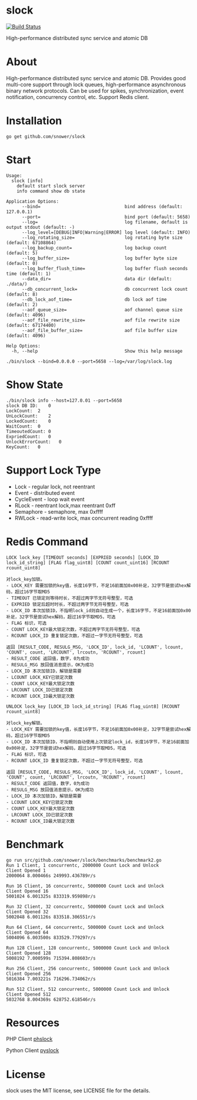 # slock

[![Build Status](https://travis-ci.org/snower/slock.svg?branch=master)](https://travis-ci.org/snower/slock)

High-performance distributed sync service and atomic DB

# About

High-performance distributed sync service and atomic DB. Provides good multi-core support through lock queues, high-performance asynchronous binary network protocols.
Can be used for spikes, synchronization, event notification, concurrency control, etc. Support Redis client.

# Installation

```
go get github.com/snower/slock
```

# Start

```
Usage:
  slock [info]
	default start slock server
	info command show db state

Application Options:
      --bind=                                bind address (default: 127.0.0.1)
      --port=                                bind port (default: 5658)
      --log=                                 log filename, default is output stdout (default: -)
      --log_level=[DEBUG|INFO|Warning|ERROR] log level (default: INFO)
      --log_rotating_size=                   log rotating byte size (default: 67108864)
      --log_backup_count=                    log backup count (default: 5)
      --log_buffer_size=                     log buffer byte size (default: 0)
      --log_buffer_flush_time=               log buffer flush seconds time (default: 1)
      --data_dir=                            data dir (default: ./data/)
      --db_concurrent_lock=                  db concurrent lock count (default: 8)
      --db_lock_aof_time=                    db lock aof time (default: 2)
      --aof_queue_size=                      aof channel queue size (default: 4096)
      --aof_file_rewrite_size=               aof file rewrite size (default: 67174400)
      --aof_file_buffer_size=                aof file buffer size (default: 4096)

Help Options:
  -h, --help                                 Show this help message 	
```

```
./bin/slock --bind=0.0.0.0 --port=5658 --log=/var/log/slock.log
```

# Show State

```
./bin/slock info --host=127.0.01 --port=5658
slock DB ID:	0
LockCount:	2
UnLockCount:	2
LockedCount:	0
WaitCount:	0
TimeoutedCount:	0
ExpriedCount:	0
UnlockErrorCount:	0
KeyCount:	0
```

# Support Lock Type

- Lock - regular lock, not reentrant
- Event - distributed event
- CycleEvent - loop wait event
- RLock - reentrant lock,max reentrant 0xff
- Semaphore - semaphore, max 0xffff
- RWLock - read-write lock, max concurrent reading 0xffff

# Redis Command

```
LOCK lock_key [TIMEOUT seconds] [EXPRIED seconds] [LOCK_ID lock_id_string] [FLAG flag_uint8] [COUNT count_uint16] [RCOUNT rcount_uint8]

对lock_key加锁。
- LOCK_KEY 需要加锁的key值，长度16字节，不足16前面加0x00补足，32字节是尝试hex解码，超过16字节取MD5
- TIMEOUT 已锁定则等待时长，不超过两字节无符号整型，可选
- EXPRIED 锁定后超时时长，不超过两字节无符号整型，可选
- LOCK_ID 本次加锁ID，不指明lock_id则自动生成一个，长度16字节，不足16前面加0x00补足，32字节是尝试hex解码，超过16字节取MD5，可选
- FLAG 标识，可选
- COUNT LOCK_KEY最大锁定次数，不超过两字节无符号整型，可选
- RCOUNT LOCK_ID 重复锁定次数，不超过一字节无符号整型，可选

返回 [RESULT_CODE, RESULG_MSG, 'LOCK_ID', lock_id, 'LCOUNT', lcount, 'COUNT', count, 'LRCOUNT', lrcoutn, 'RCOUNT', rcount]
- RESULT_CODE 返回值，数字，0为成功
- RESULG_MSG 放回值消息提示，OK为成功
- LOCK_ID 本次加锁ID，解锁是需要
- LCOUNT LOCK_KEY已锁定次数
- COUNT LOCK_KEY最大锁定次数
- LRCOUNT LOCK_ID已锁定次数
- RCOUNT LOCK_ID最大锁定次数

UNLOCK lock_key [LOCK_ID lock_id_string] [FLAG flag_uint8] [RCOUNT rcount_uint8]

对lock_key解锁。
- LOCK_KEY 需要加锁的key值，长度16字节，不足16前面加0x00补足，32字节是尝试hex解码，超过16字节取MD5
- LOCK_ID 本次加锁ID，不指明则自动使用上次锁定lock_id，长度16字节，不足16前面加0x00补足，32字节是尝试hex解码，超过16字节取MD5，可选
- FLAG 标识，可选
- RCOUNT LOCK_ID 重复锁定次数，不超过一字节无符号整型，可选

返回 [RESULT_CODE, RESULG_MSG, 'LOCK_ID', lock_id, 'LCOUNT', lcount, 'COUNT', count, 'LRCOUNT', lrcoutn, 'RCOUNT', rcount]
- RESULT_CODE 返回值，数字，0为成功
- RESULG_MSG 放回值消息提示，OK为成功
- LOCK_ID 本次加锁ID，解锁是需要
- LCOUNT LOCK_KEY已锁定次数
- COUNT LOCK_KEY最大锁定次数
- LRCOUNT LOCK_ID已锁定次数
- RCOUNT LOCK_ID最大锁定次数
```

# Benchmark

```
go run src/github.com/snower/slock/benchmarks/benchmark2.go
Run 1 Client, 1 concurrentc, 2000000 Count Lock and Unlock
Client Opened 1
2000064 8.000466s 249993.436789r/s

Run 16 Client, 16 concurrentc, 5000000 Count Lock and Unlock
Client Opened 16
5001024 6.001325s 833319.959898r/s

Run 32 Client, 32 concurrentc, 5000000 Count Lock and Unlock
Client Opened 32
5002048 6.001126s 833518.306551r/s

Run 64 Client, 64 concurrentc, 5000000 Count Lock and Unlock
Client Opened 64
5004096 6.003500s 833529.779297r/s

Run 128 Client, 128 concurrentc, 5000000 Count Lock and Unlock
Client Opened 128
5008192 7.000599s 715394.808603r/s

Run 256 Client, 256 concurrentc, 5000000 Count Lock and Unlock
Client Opened 256
5016384 7.003221s 716296.734062r/s

Run 512 Client, 512 concurrentc, 5000000 Count Lock and Unlock
Client Opened 512
5032768 8.004369s 628752.618546r/s

```

# Resources

PHP Client [phslock](https://github.com/snower/phslock)

Python Client [pyslock](https://github.com/snower/pyslock)

# License

slock uses the MIT license, see LICENSE file for the details.